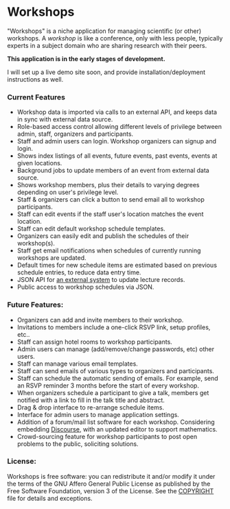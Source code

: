# Workshops

"Workshops" is a niche application for managing scientific (or other) workshops. 
A _workshop_ is like a conference, only with less people, typically experts in a subject
domain who are sharing research with their peers.

**This application is in the early stages of development.**

I will set up a live demo site soon, and provide installation/deployment instructions
as well.

### Current Features
* Workshop data is imported via calls to an external API, and keeps data in sync with external data source.
* Role-based access control allowing different levels of privilege between admin, staff, organizers and participants.
* Staff and admin users can login. Workshop organizers can signup and login.
* Shows index listings of all events, future events, past events, events at given locations.
* Background jobs to update members of an event from external data source.
* Shows workshop members, plus their details to varying degrees depending on user's privilege level.
* Staff & organizers can click a button to send email all to workshop participants.
* Staff can edit events if the staff user's location matches the event location.
* Staff can edit default workshop schedule templates.
* Organizers can easily edit and publish the schedules of their workshop(s).
* Staff get email notifications when schedules of currently running workshops are updated.
* Default times for new schedule items are estimated based on previous schedule entries, to reduce data entry time.
* JSON API for [an external system](http://www.birs.ca/facilities/automated-video) to update lecture records.
* Public access to workshop schedules via JSON.

### Future Features:
* Organizers can add and invite members to their workshop.
* Invitations to members include a one-click RSVP link, setup profiles, etc..
* Staff can assign hotel rooms to workshop participants.
* Admin users can manage (add/remove/change passwords, etc) other users.
* Staff can manage various email templates.
* Staff can send emails of various types to organizers and participants.
* Staff can schedule the automatic sending of emails. For example, send an RSVP reminder 3 months before the start of every workshop.
* When organizers schedule a participant to give a talk, members get notified with a link to fill in the talk title and abstract.
* Drag & drop interface to re-arrange schedule items.
* Interface for admin users to manage application settings.
* Addition of a forum/mail list software for each workshop. Considering embedding [Discourse](http://www.discourse.org), with an updated editor to support mathematics.
* Crowd-sourcing feature for workshop participants to post open problems to the public, soliciting solutions.

### License:
Workshops is free software: you can redistribute it and/or modify it under
the terms of the GNU Affero General Public License as published by the Free
Software Foundation, version 3 of the License. See the [COPYRIGHT](COPYRIGHT)
file for details and exceptions.
